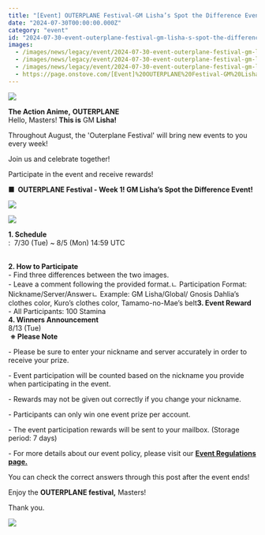 ```yaml
---
title: "[Event] OUTERPLANE Festival-GM Lisha’s Spot the Difference Event! (Completed)"
date: "2024-07-30T00:00:00.000Z"
category: "event"
id: "2024-07-30-event-outerplane-festival-gm-lisha-s-spot-the-difference-event-completed"
images:
  - /images/news/legacy/event/2024-07-30-event-outerplane-festival-gm-lisha-s-spot-the-difference-event-completed/9644a6ac529f4d1a8aecfd48a7f89a07.webp
  - /images/news/legacy/event/2024-07-30-event-outerplane-festival-gm-lisha-s-spot-the-difference-event-completed/28cbca47caf74dc6afa1ac86f89ea9c1.webp
  - /images/news/legacy/event/2024-07-30-event-outerplane-festival-gm-lisha-s-spot-the-difference-event-completed/733b1509dee74d93986358269c54a07e.webp
  - https://page.onstove.com/[Event]%20OUTERPLANE%20Festival-GM%20Lisha%E2%80%99s%20Spot%20the%20Difference%20Event!%20(Completed)_fichiers/09_%EA%B0%90%EC%82%AC.png
---
```


![](/images/news/legacy/event/2024-07-30-event-outerplane-festival-gm-lisha-s-spot-the-difference-event-completed/9644a6ac529f4d1a8aecfd48a7f89a07.webp)  
  

**The Action Anime,** **OUTERPLANE**  
Hello, Masters! **This is** GM **Lisha!**

Throughout August, the 'Outerplane Festival' will bring new events to you every week! 

Join us and celebrate together!

Participate in the event and receive rewards!

**■  OUTERPLANE Festival - Week 1! GM Lisha’s Spot the Difference Event!**

![](/images/news/legacy/event/2024-07-30-event-outerplane-festival-gm-lisha-s-spot-the-difference-event-completed/28cbca47caf74dc6afa1ac86f89ea9c1.webp)  

  
![](/images/news/legacy/event/2024-07-30-event-outerplane-festival-gm-lisha-s-spot-the-difference-event-completed/733b1509dee74d93986358269c54a07e.webp)  

**1\. Schedule**  
:  7/30 (Tue) ~ 8/5 (Mon) 14:59 UTC

   
**2\. How to Participate**   
\- Find three differences between the two images.  
\- Leave a comment following the provided format.ㄴ Participation Format: Nickname/Server/Answerㄴ Example: GM Lisha/Global/ Gnosis Dahlia’s clothes color, Kuro’s clothes color, Tamamo-no-Mae’s belt**3\. Event Reward**  
\- All Participants: 100 Stamina  
**4\. Winners Announcement**  
8/13 (Tue)  
 **※ Please Note**

\- Please be sure to enter your nickname and server accurately in order to receive your prize.

\- Event participation will be counted based on the nickname you provide when participating in the event.

\- Rewards may not be given out correctly if you change your nickname.

\- Participants can only win one event prize per account. 

\- The event participation rewards will be sent to your mailbox. (Storage period: 7 days)

\- For more details about our event policy, please visit our [**Event Regulations page.**](https://common.game.onstove.com/terms/index?gameType=MOBILE&termsType=8&langCode=en)

You can check the correct answers through this post after the event ends!

Enjoy the **OUTERPLANE festival,** Masters!        

Thank you.

![](https://page.onstove.com/[Event]%20OUTERPLANE%20Festival-GM%20Lisha%E2%80%99s%20Spot%20the%20Difference%20Event!%20(Completed)_fichiers/09_%EA%B0%90%EC%82%AC.png)
